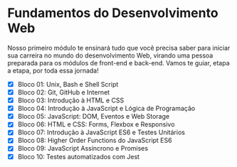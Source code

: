 
# Fundamentos do Desenvolvimento Web
 Nosso primeiro módulo te ensinará tudo que você precisa saber para iniciar sua carreira no mundo do desenvolvimento Web, virando uma pessoa preparada para os módulos de front-end e back-end. Vamos te guiar, etapa a etapa, por toda essa jornada!
    
- [X] Bloco 01: Unix, Bash e Shell Script
- [X] Bloco 02: Git, GitHub e Internet
- [X] Bloco 03: Introdução à HTML e CSS
- [X] Bloco 04: Introdução à JavaScript e Lógica de Programação
- [X] Bloco 05: JavaScript: DOM, Eventos e Web Storage
- [X] Bloco 06: HTML e CSS: Forms, Flexbox e Responsivo
- [X] Bloco 07: Introdução à JavaScript ES6 e Testes Unitários
- [X] Bloco 08: Higher Order Functions do JavaScript ES6
- [X] Bloco 09: JavaScript Assíncrono e Promises
- [X] Bloco 10: Testes automatizados com Jest
